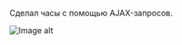 Сделал часы с помощью AJAX-запросов.

![Image alt](https://github.com/sashka0264/JavaScript/blob/ajaxTime/ajax.png)
